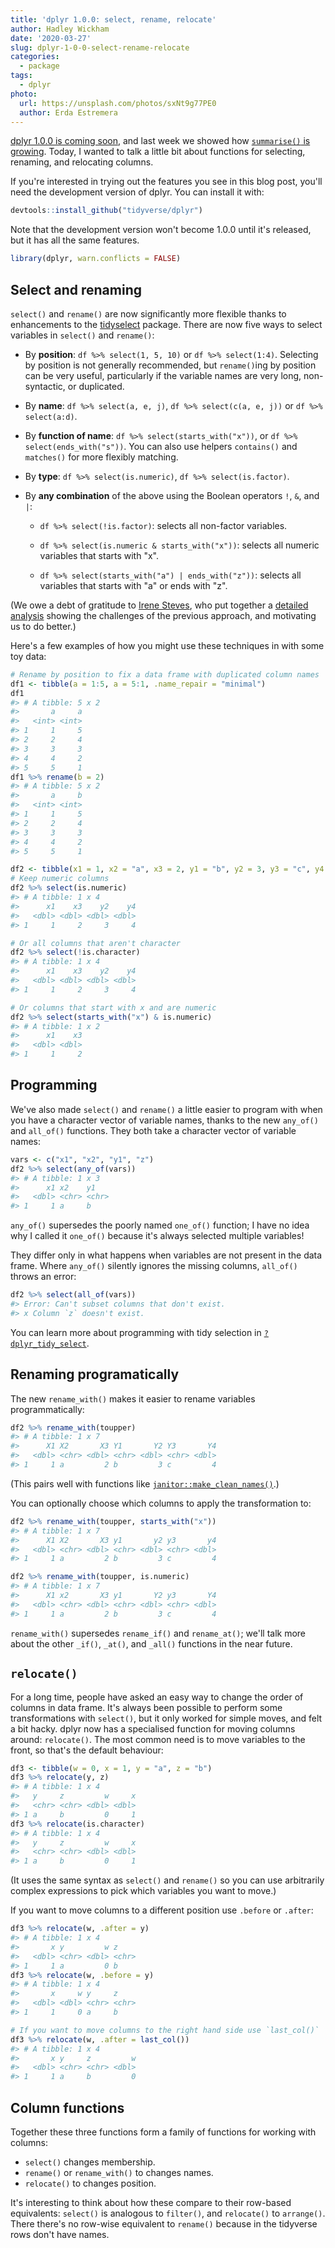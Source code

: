 ```yaml
---
title: 'dplyr 1.0.0: select, rename, relocate'
author: Hadley Wickham
date: '2020-03-27'
slug: dplyr-1-0-0-select-rename-relocate
categories:
  - package
tags:
  - dplyr
photo:
  url: https://unsplash.com/photos/sxNt9g77PE0
  author: Erda Estremera
---
```




[dplyr 1.0.0 is coming soon](https://www.tidyverse.org/blog/2020/03/dplyr-1-0-0-is-coming-soon/), and last week we showed how [`summarise()` is growing](https://www.tidyverse.org/blog/2020/03/dplyr-1-0-0-summarise/). Today, I wanted to talk a little bit about functions for selecting, renaming, and relocating columns.

If you're interested in trying out the features you see in this blog post, you'll need the development version of dplyr. You can install it with:


```r
devtools::install_github("tidyverse/dplyr")
```

Note that the development version won't become 1.0.0 until it's released, but it has all the same features.


```r
library(dplyr, warn.conflicts = FALSE)
```

## Select and renaming

`select()` and `rename()` are now significantly more flexible thanks to enhancements to the [tidyselect](https://tidyselect.r-lib.org/) package. There are now five ways to select variables in `select()` and `rename()`:

* By **position**: `df %>% select(1, 5, 10)` or `df %>% select(1:4)`.
  Selecting by position is not generally recommended, but `rename()`ing
  by position can be very useful, particularly if the variable names are 
  very long, non-syntactic, or duplicated.
 
* By **name**: `df %>% select(a, e, j)`, `df %>% select(c(a, e, j))` or 
  `df %>% select(a:d)`.

* By **function of name**: `df %>% select(starts_with("x"))`, or
  `df %>% select(ends_with("s"))`. You can also use helpers `contains()`
  and `matches()` for more flexibly matching.

* By **type**: `df %>% select(is.numeric)`, `df %>% select(is.factor)`.

* By **any combination** of the above using the Boolean operators `!`, `&`, and `|`:

    * `df %>% select(!is.factor)`: selects all non-factor variables.
    
    * `df %>% select(is.numeric & starts_with("x"))`: selects all
      numeric variables that starts with "x".
      
    * `df %>% select(starts_with("a") | ends_with("z"))`: selects all
      variables that starts with "a" or ends with "z".

(We owe a debt of gratitude to [Irene Steves](http://irene.rbind.io/), who put together a [detailed analysis](https://gist.github.com/isteves/afb7ac5a3b185f600d7f130d99142174) showing the challenges of the previous approach, and motivating us to do better.)

Here's a few examples of how you might use these techniques in with some toy data:


```r
# Rename by position to fix a data frame with duplicated column names
df1 <- tibble(a = 1:5, a = 5:1, .name_repair = "minimal")
df1
#> # A tibble: 5 x 2
#>       a     a
#>   <int> <int>
#> 1     1     5
#> 2     2     4
#> 3     3     3
#> 4     4     2
#> 5     5     1
df1 %>% rename(b = 2)
#> # A tibble: 5 x 2
#>       a     b
#>   <int> <int>
#> 1     1     5
#> 2     2     4
#> 3     3     3
#> 4     4     2
#> 5     5     1

df2 <- tibble(x1 = 1, x2 = "a", x3 = 2, y1 = "b", y2 = 3, y3 = "c", y4 = 4)
# Keep numeric columns
df2 %>% select(is.numeric)
#> # A tibble: 1 x 4
#>      x1    x3    y2    y4
#>   <dbl> <dbl> <dbl> <dbl>
#> 1     1     2     3     4

# Or all columns that aren't character
df2 %>% select(!is.character)
#> # A tibble: 1 x 4
#>      x1    x3    y2    y4
#>   <dbl> <dbl> <dbl> <dbl>
#> 1     1     2     3     4

# Or columns that start with x and are numeric
df2 %>% select(starts_with("x") & is.numeric)
#> # A tibble: 1 x 2
#>      x1    x3
#>   <dbl> <dbl>
#> 1     1     2
```

## Programming

We've also made `select()` and `rename()` a little easier to program with when you have a character vector of variable names, thanks to the new `any_of()` and `all_of()` functions. They both take a character vector of variable names:


```r
vars <- c("x1", "x2", "y1", "z")
df2 %>% select(any_of(vars))
#> # A tibble: 1 x 3
#>      x1 x2    y1   
#>   <dbl> <chr> <chr>
#> 1     1 a     b
```
`any_of()` supersedes the poorly named `one_of()` function; I have no idea why I called it `one_of()` because it's always selected multiple variables!

They differ only in what happens when variables are not present in the data frame. Where `any_of()` silently ignores the missing columns, `all_of()` throws an error:


```r
df2 %>% select(all_of(vars))
#> Error: Can't subset columns that don't exist.
#> x Column `z` doesn't exist.
```

You can learn more about programming with tidy selection in [`?dplyr_tidy_select`](https://dplyr.tidyverse.org/dev/reference/dplyr_tidy_select.html). 

## Renaming programatically

The new `rename_with()` makes it easier to rename variables programmatically:


```r
df2 %>% rename_with(toupper)
#> # A tibble: 1 x 7
#>      X1 X2       X3 Y1       Y2 Y3       Y4
#>   <dbl> <chr> <dbl> <chr> <dbl> <chr> <dbl>
#> 1     1 a         2 b         3 c         4
```
(This pairs well with functions like [`janitor::make_clean_names()`](http://sfirke.github.io/janitor/reference/make_clean_names.html).)

You can optionally choose which columns to apply the transformation to:


```r
df2 %>% rename_with(toupper, starts_with("x"))
#> # A tibble: 1 x 7
#>      X1 X2       X3 y1       y2 y3       y4
#>   <dbl> <chr> <dbl> <chr> <dbl> <chr> <dbl>
#> 1     1 a         2 b         3 c         4

df2 %>% rename_with(toupper, is.numeric)
#> # A tibble: 1 x 7
#>      X1 x2       X3 y1       Y2 y3       Y4
#>   <dbl> <chr> <dbl> <chr> <dbl> <chr> <dbl>
#> 1     1 a         2 b         3 c         4
```
`rename_with()` supersedes `rename_if()` and `rename_at()`; we'll talk more about the other `_if()`, `_at()`, and `_all()` functions in the near future.

## `relocate()`

For a long time, people have asked an easy way to change the order of columns in data frame. It's always been possible to perform some transformations with `select()`, but it only worked for simple moves, and felt a bit hacky. dplyr now has a specialised function for moving columns around: `relocate()`. The most common need is to move variables to the front, so that's the default behaviour:


```r
df3 <- tibble(w = 0, x = 1, y = "a", z = "b")
df3 %>% relocate(y, z)
#> # A tibble: 1 x 4
#>   y     z         w     x
#>   <chr> <chr> <dbl> <dbl>
#> 1 a     b         0     1
df3 %>% relocate(is.character)
#> # A tibble: 1 x 4
#>   y     z         w     x
#>   <chr> <chr> <dbl> <dbl>
#> 1 a     b         0     1
```

(It uses the same syntax as `select()` and `rename()` so you can use arbitrarily complex expressions to pick which variables you want to move.)

If you want to move columns to a different position use `.before` or `.after`:


```r
df3 %>% relocate(w, .after = y)
#> # A tibble: 1 x 4
#>       x y         w z    
#>   <dbl> <chr> <dbl> <chr>
#> 1     1 a         0 b
df3 %>% relocate(w, .before = y)
#> # A tibble: 1 x 4
#>       x     w y     z    
#>   <dbl> <dbl> <chr> <chr>
#> 1     1     0 a     b

# If you want to move columns to the right hand side use `last_col()`
df3 %>% relocate(w, .after = last_col())
#> # A tibble: 1 x 4
#>       x y     z         w
#>   <dbl> <chr> <chr> <dbl>
#> 1     1 a     b         0
```

## Column functions

Together these three functions form a family of functions for working with columns:

* `select()` changes membership.
* `rename()` or `rename_with()` to changes names.
* `relocate()` to changes position.

It's interesting to think about how these compare to their row-based equivalents:
`select()` is analogous to `filter()`, and `relocate()` to `arrange()`. There there's no row-wise equivalent to `rename()` because in the tidyverse rows don't have names.
